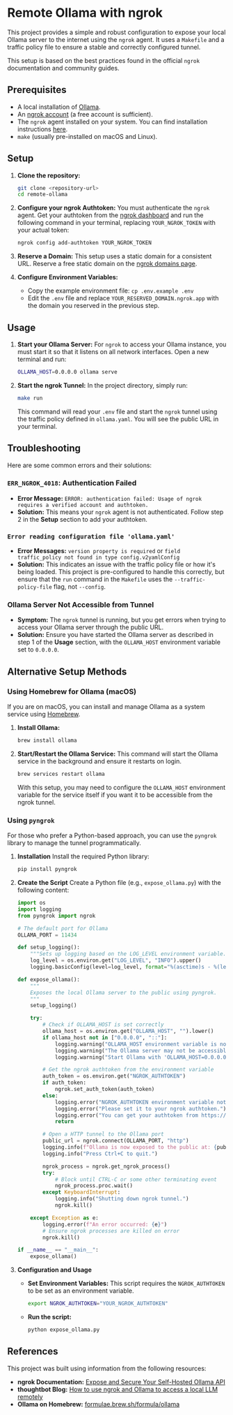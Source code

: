 # Remote Ollama with ngrok

This project provides a simple and robust configuration to expose your local Ollama server to the internet using the `ngrok` agent. It uses a `Makefile` and a traffic policy file to ensure a stable and correctly configured tunnel.

This setup is based on the best practices found in the official `ngrok` documentation and community guides.

## Prerequisites

*   A local installation of [Ollama](https://ollama.com/).
*   An [ngrok account](https://dashboard.ngrok.com/signup) (a free account is sufficient).
*   The `ngrok` agent installed on your system. You can find installation instructions [here](https://ngrok.com/docs/getting-started/#2-install-the-ngrok-agent-cli).
*   `make` (usually pre-installed on macOS and Linux).

## Setup

1.  **Clone the repository:**
    ```bash
    git clone <repository-url>
    cd remote-ollama
    ```

2.  **Configure your ngrok Authtoken:**
    You must authenticate the `ngrok` agent. Get your authtoken from the [ngrok dashboard](https://dashboard.ngrok.com/get-started/your-authtoken) and run the following command in your terminal, replacing `YOUR_NGROK_TOKEN` with your actual token:
    ```bash
    ngrok config add-authtoken YOUR_NGROK_TOKEN
    ```

3.  **Reserve a Domain:**
    This setup uses a static domain for a consistent URL. Reserve a free static domain on the [ngrok domains page](https://dashboard.ngrok.com/domains).

4.  **Configure Environment Variables:**
    *   Copy the example environment file: `cp .env.example .env`
    *   Edit the `.env` file and replace `YOUR_RESERVED_DOMAIN.ngrok.app` with the domain you reserved in the previous step.

## Usage

1.  **Start your Ollama Server:**
    For `ngrok` to access your Ollama instance, you must start it so that it listens on all network interfaces. Open a new terminal and run:
    ```bash
    OLLAMA_HOST=0.0.0.0 ollama serve
    ```

2.  **Start the ngrok Tunnel:**
    In the project directory, simply run:
    ```bash
    make run
    ```
    This command will read your `.env` file and start the `ngrok` tunnel using the traffic policy defined in `ollama.yaml`. You will see the public URL in your terminal.

## Troubleshooting

Here are some common errors and their solutions:

### `ERR_NGROK_4018`: Authentication Failed

*   **Error Message:** `ERROR: authentication failed: Usage of ngrok requires a verified account and authtoken.`
*   **Solution:** This means your `ngrok` agent is not authenticated. Follow step 2 in the **Setup** section to add your authtoken.

### `Error reading configuration file 'ollama.yaml'`

*   **Error Messages:** `version property is required` or `field traffic_policy not found in type config.v2yamlConfig`
*   **Solution:** This indicates an issue with the traffic policy file or how it's being loaded. This project is pre-configured to handle this correctly, but ensure that the `run` command in the `Makefile` uses the `--traffic-policy-file` flag, not `--config`.

### Ollama Server Not Accessible from Tunnel

*   **Symptom:** The `ngrok` tunnel is running, but you get errors when trying to access your Ollama server through the public URL.
*   **Solution:** Ensure you have started the Ollama server as described in step 1 of the **Usage** section, with the `OLLAMA_HOST` environment variable set to `0.0.0.0`.

## Alternative Setup Methods

### Using Homebrew for Ollama (macOS)

If you are on macOS, you can install and manage Ollama as a system service using [Homebrew](https://brew.sh/).

1.  **Install Ollama:**
    ```bash
    brew install ollama
    ```

2.  **Start/Restart the Ollama Service:**
    This command will start the Ollama service in the background and ensure it restarts on login.
    ```bash
    brew services restart ollama
    ```
    With this setup, you may need to configure the `OLLAMA_HOST` environment variable for the service itself if you want it to be accessible from the ngrok tunnel.

### Using `pyngrok`

For those who prefer a Python-based approach, you can use the `pyngrok` library to manage the tunnel programmatically.

1.  **Installation**
    Install the required Python library:
    ```bash
    pip install pyngrok
    ```

2.  **Create the Script**
    Create a Python file (e.g., `expose_ollama.py`) with the following content:

    ```python
    import os
    import logging
    from pyngrok import ngrok

    # The default port for Ollama
    OLLAMA_PORT = 11434

    def setup_logging():
        """Sets up logging based on the LOG_LEVEL environment variable."""
        log_level = os.environ.get("LOG_LEVEL", "INFO").upper()
        logging.basicConfig(level=log_level, format="%(asctime)s - %(levelname)s - %(message)s")

    def expose_ollama():
        """
        Exposes the local Ollama server to the public using pyngrok.
        """
        setup_logging()

        try:
            # Check if OLLAMA_HOST is set correctly
            ollama_host = os.environ.get("OLLAMA_HOST", "").lower()
            if ollama_host not in ["0.0.0.0", "::"]:
                logging.warning("OLLAMA_HOST environment variable is not set to '0.0.0.0' or '::'.")
                logging.warning("The Ollama server may not be accessible from the ngrok tunnel.")
                logging.warning("Start Ollama with 'OLLAMA_HOST=0.0.0.0 ollama serve' for remote access.")

            # Get the ngrok authtoken from the environment variable
            auth_token = os.environ.get("NGROK_AUTHTOKEN")
            if auth_token:
                ngrok.set_auth_token(auth_token)
            else:
                logging.error("NGROK_AUTHTOKEN environment variable not set.")
                logging.error("Please set it to your ngrok authtoken.")
                logging.error("You can get your authtoken from https://dashboard.ngrok.com/get-started/your-authtoken")
                return

            # Open a HTTP tunnel to the Ollama port
            public_url = ngrok.connect(OLLAMA_PORT, "http")
            logging.info(f"Ollama is now exposed to the public at: {public_url}")
            logging.info("Press Ctrl+C to quit.")

            ngrok_process = ngrok.get_ngrok_process()
            try:
                # Block until CTRL-C or some other terminating event
                ngrok_process.proc.wait()
            except KeyboardInterrupt:
                logging.info("Shutting down ngrok tunnel.")
                ngrok.kill()

        except Exception as e:
            logging.error(f"An error occurred: {e}")
            # Ensure ngrok processes are killed on error
            ngrok.kill()

    if __name__ == "__main__":
        expose_ollama()
    ```

3.  **Configuration and Usage**
    *   **Set Environment Variables:** This script requires the `NGROK_AUTHTOKEN` to be set as an environment variable.
        ```bash
        export NGROK_AUTHTOKEN="YOUR_NGROK_AUTHTOKEN"
        ```
    *   **Run the script:**
        ```bash
        python expose_ollama.py
        ```

## References

This project was built using information from the following resources:

*   **ngrok Documentation:** [Expose and Secure Your Self-Hosted Ollama API](https://ngrok.com/docs/universal-gateway/examples/ollama/)
*   **thoughtbot Blog:** [How to use ngrok and Ollama to access a local LLM remotely](https://thoughtbot.com/blog/ngrok-and-ollama)
*   **Ollama on Homebrew:** [formulae.brew.sh/formula/ollama](https://formulae.brew.sh/formula/ollama)